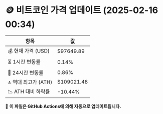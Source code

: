 # 🪙 비트코인 가격 업데이트 (2025-02-16 00:34)

| 항목                | 값 |
|--------------------|----------------|
| 💰 현재 가격 (USD) | $97649.89 |
| ⏳ 1시간 변동률    | 0.14% |
| 📆 24시간 변동률   | 0.86% |
| 🔝 역대 최고가 (ATH) | $109021.48 |
| 📉 ATH 대비 하락률 | -10.44% |

🔄 **이 파일은 GitHub Actions에 의해 자동으로 업데이트됩니다.**
